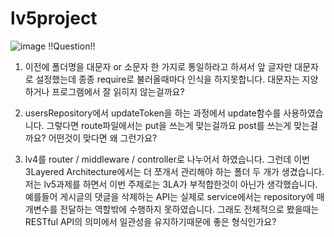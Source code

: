 # lv5project

![image](https://github.com/eshika90/lv4project/assets/129057141/3220eec7-326f-4f16-9e06-3b71719ad568)
!!Question!!

1. 이전에 폴더명을 대문자 or 소문자 한 가지로 통일하라고 하셔서 앞 글자만
   대문자로 설정했는데 종종 require로 불러올때마다 인식을 하지못합니다.
   대문자는 지양하거나 프로그램에서 잘 읽히지 않는걸까요?

2. usersRepository에서 updateToken을 하는 과정에서 update함수를 사용하였습니다. 그렇다면 route파일에서는 put을 쓰는게 맞는걸까요 post를 쓰는게 맞는걸까요? 어떤것이 맞다면 왜 그런가요?

3. lv4를 router / middleware / controller로 나누어서 하였습니다.
   그런데 이번 3Layered Architecture에서는 더 쪼개서 관리해야 하는
   폴더 두 개가 생겼습니다. 저는 lv5과제를 하면서 이번 주제로는 3LA가
   부적합한것이 아닌가 생각했습니다. 예를들어 게시글의 댓글을 삭제하는
   API는 실제로 service에서는 repository에 매개변수를 전달하는 역할밖에 수행하지 못하였습니다. 그래도 전체적으로 봤을때는 RESTful API의 의미에서 일관성을 유지하기때문에 좋은 형식인가요?
